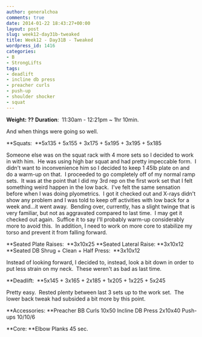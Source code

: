 ```yaml
---
author: generalchoa
comments: true
date: 2014-01-22 18:43:27+00:00
layout: post
slug: week12-day31b-tweaked
title: Week12 - Day31B - Tweaked
wordpress_id: 1416
categories:
- B
- StrongLifts
tags:
- deadlift
- incline db press
- preacher curls
- push-up
- shoulder shocker
- squat
---
```


**Weight: ??**
**Duration**:  11:30am - 12:21pm ~ 1hr 10min.

And when things were going so well.

**Squats:  **5x135 + 5x155 + 3x175 + 5x195 + 3x195 + 5x185

Someone else was on the squat rack with 4 more sets so I decided to work in with him.  He was using high bar squat and had pretty impeccable form.  I didn't want to inconvenience him so I decided to keep 1 45lb plate on and do a warm-up on that.  I proceeded to go completely off of my normal ramp sets.  It was at the point that I did my 3rd rep on the first work set that I felt something weird happen in the low back.  I've felt the same sensation before when I was doing plyometrics.  I got it checked out and X-rays didn't show any problem and I was told to keep off activities with low back for a week and...it went away.  Bending over, currently, has a slight twinge that is very familiar, but not as aggravated compared to last time.  I may get it checked out again.  Suffice it to say I'll probably warm-up considerably more to avoid this.  In addition, I need to work on more core to stabilize my torso and prevent it from falling forward.

**Seated Plate Raises:  **3x10x25
**Seated Lateral Raise: **3x10x12
**Seated DB Shrug + Clean + Half Press:  **3x10x12

Instead of looking forward, I decided to, instead, look a bit down in order to put less strain on my neck.  These weren't as bad as last time.

**Deadlift:  **5x145 + 3x165 + 2x185 + 1x205 + 1x225 + 5x245

Pretty easy.  Rested plenty between last 3 sets up to the work set.  The lower back tweak had subsided a bit more by this point.

**Accessories:
**Preacher BB Curls 10x50
Incline DB Press 2x10x40
Push-ups 10/10/6

**Core:
**Elbow Planks 45 sec.
